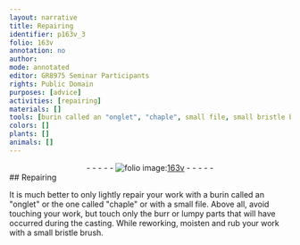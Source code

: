 ```yaml
---
layout: narrative
title: Repairing
identifier: p163v_3
folio: 163v
annotation: no
author:
mode: annotated
editor: GR8975 Seminar Participants
rights: Public Domain
purposes: [advice]
activities: [repairing]
materials: []
tools: [burin called an "onglet", "chaple", small file, small bristle brush]
colors: []
plants: []
animals: []
---
```


 <div class="folio" align="center">- - - - - <a href="http://gallica.bnf.fr/ark:/12148/btv1b10500001g/f332.image" target="_blank"><img src="https://cu-mkp.github.io/GR8975-edition/assets/photo-icon.png" alt="folio image: " style="display:inline-block; margin-bottom:-3px;"/>163v</a> - - - - - </div> <span class="activity"></span> 
## Repairing

 
It is much better to only lightly repair your work with a <span class="tool">burin called an "onglet"</span> or the one called <span class="tool">"chaple"</span> or with a <span class="tool">small file</span>. Above all, avoid touching your work, but touch only the burr or lumpy parts that will have occurred during the casting. While reworking, moisten and rub your work with a <span class="tool">small bristle brush</span>.
 